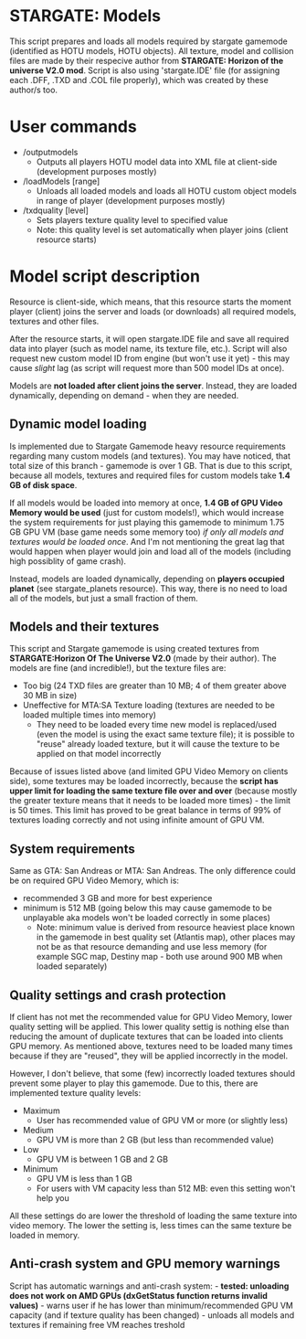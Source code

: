 # STARGATE: Models

This script prepares and loads all models required by stargate gamemode (identified as HOTU models, HOTU objects). All texture, model and collision files are made by their respecive author from **STARGATE: Horizon of the universe V2.0 mod**. Script is also using 'stargate.IDE' file (for assigning each .DFF, .TXD and .COL file properly), which was created by these author/s too. 

# User commands

- /outputmodels
    - Outputs all players HOTU model data into XML file at client-side (development purposes mostly)
- /loadModels [range]
    - Unloads all loaded models and loads all HOTU custom object models in range of player (development purposes mostly)
- /txdquality [level]
    - Sets players texture quality level to specified value
    - Note: this quality level is set automatically when player joins (client resource starts)

# Model script description

Resource is client-side, which means, that this resource starts the moment player (client) joins the server and loads (or downloads) all required models, textures and other files.

After the resource starts, it will open stargate.IDE file and save all required data into player (such as model name, its texture file, etc.). Script will also request new custom model ID from engine (but won't use it yet) - this may cause *slight* lag (as script will request more than 500 model IDs at once).

Models are **not loaded after client joins the server**. Instead, they are loaded dynamically, depending on demand - when they are needed.

## Dynamic model loading

Is implemented due to Stargate Gamemode heavy resource requirements regarding many custom models (and textures). You may have noticed, that total size of this branch - gamemode is over 1 GB. That is due to this script, because all models, textures and required files for custom models take **1.4 GB of disk space**.

If all models would be loaded into memory at once, **1.4 GB of GPU Video Memory would be used** (just for custom models!), which would increase the system requirements for just playing this gamemode to minimum 1.75 GB GPU VM (base game needs some memory too) *if only all models and textures would be loaded once*. And I'm not mentioning the great lag that would happen when player would join and load all of the models (including high possiblity of game crash).

Instead, models are loaded dynamically, depending on **players occupied planet** (see stargate_planets resource). This way, there is no need to load all of the models, but just a small fraction of them.

## Models and their textures

This script and Stargate gamemode is using created textures from **STARGATE:Horizon Of The Universe V2.0** (made by their author). The models are fine (and incredible!), but the texture files are:
- Too big (24 TXD files are greater than 10 MB; 4 of them greater above 30 MB in size)
- Uneffective for MTA:SA Texture loading (textures are needed to be loaded multiple times into memory)
    - They need to be loaded every time new model is replaced/used (even the model is using the exact same texture file); it is possible to "reuse" already loaded texture, but it will cause the texture to be applied on that model incorrectly

Because of issues listed above (and limited GPU Video Memory on clients side), some textures may be loaded incorrectly, because the **script has upper limit for loading the same texture file over and over** (because mostly the greater texture means that it needs to be loaded more times) - the limit is 50 times. This limit has proved to be great balance in terms of 99% of textures loading correctly and not using infinite amount of GPU VM.

## System requirements

Same as GTA: San Andreas or MTA: San Andreas. The only difference could be on required GPU Video Memory, which is:
- recommended 3 GB and more for best experience
- minimum is 512 MB (going below this may cause gamemode to be unplayable aka models won't be loaded correctly in some places)
    - Note: minimum value is derived from resource heaviest place known in the gamemode in best quality set (Atlantis map), other places may not be as that resource demanding and use less memory (for example SGC map, Destiny map - both use around 900 MB when loaded separately)

## Quality settings and crash protection

If client has not met the recommended value for GPU Video Memory, lower quality setting will be applied. This lower quality settig is nothing else than reducing the amount of duplicate textures that can be loaded into clients GPU memory. As mentioned above, textures need to be loaded many times because if they are "reused", they will be applied incorrectly in the model.

However, I don't believe, that some (few) incorrectly loaded textures should prevent some player to play this gamemode. Due to this, there are implemented texture quality levels:
- Maximum
    - User has recommended value of GPU VM or more (or slightly less)
- Medium
    - GPU VM is more than 2 GB (but less than recommended value)
- Low
    - GPU VM is between 1 GB and 2 GB
- Minimum
    - GPU VM is less than 1 GB
    - For users with VM capacity less than 512 MB: even this setting won't help you

All these settings do are lower the threshold of loading the same texture into video memory. The lower the setting is, less times can the same texture be loaded in memory.

## Anti-crash system and GPU memory warnings

Script has automatic warnings and anti-crash system:
    - **tested: unloading does not work on AMD GPUs (dxGetStatus function returns invalid values)**
    - warns user if he has lower than minimum/recommended GPU VM capacity (and if texture quality has been changed)
    - unloads all models and textures if remaining free VM reaches treshold